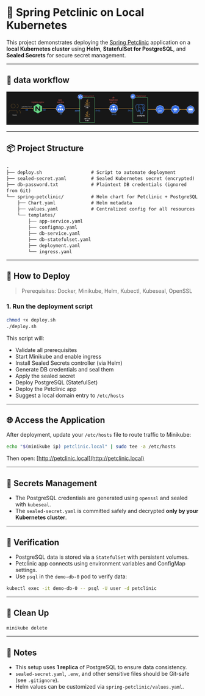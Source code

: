 # 🐾 Spring Petclinic on Local Kubernetes

This project demonstrates deploying the [Spring Petclinic](https://github.com/spring-projects/spring-petclinic/) application on a **local Kubernetes cluster** using **Helm**, **StatefulSet for PostgreSQL**, and **Sealed Secrets** for secure secret management.

---
## 🔁 data workflow
![data-workflow](images/data-workflow.png)

---
## 📦 Project Structure

```
.
├── deploy.sh                  # Script to automate deployment
├── sealed-secret.yaml         # Sealed Kubernetes secret (encrypted)
├── db-password.txt            # Plaintext DB credentials (ignored from Git)
└── spring-petclinic/          # Helm chart for Petclinic + PostgreSQL
    ├── Chart.yaml             # Helm metadata
    ├── values.yaml            # Centralized config for all resources
    └── templates/
        ├── app-service.yaml
        ├── configmap.yaml
        ├── db-service.yaml
        ├── db-statefulset.yaml
        ├── deployment.yaml
        └── ingress.yaml
```

---

## 🚀 How to Deploy

> Prerequisites: Docker, Minikube, Helm, Kubectl, Kubeseal, OpenSSL

### 1. Run the deployment script
```bash
chmod +x deploy.sh
./deploy.sh
```

This script will:
- Validate all prerequisites
- Start Minikube and enable ingress
- Install Sealed Secrets controller (via Helm)
- Generate DB credentials and seal them
- Apply the sealed secret
- Deploy PostgreSQL (StatefulSet)
- Deploy the Petclinic app
- Suggest a local domain entry to `/etc/hosts`

---

## 🌐 Access the Application

After deployment, update your `/etc/hosts` file to route traffic to Minikube:

```bash
echo "$(minikube ip) petclinic.local" | sudo tee -a /etc/hosts
```

Then open: [http://petclinic.local](http://petclinic.local)

---

## 🔐 Secrets Management

- The PostgreSQL credentials are generated using `openssl` and sealed with `kubeseal`.
- The `sealed-secret.yaml` is committed safely and decrypted **only by your Kubernetes cluster**.

---

## 🧪 Verification

- PostgreSQL data is stored via a `StatefulSet` with persistent volumes.
- Petclinic app connects using environment variables and ConfigMap settings.
- Use `psql` in the `demo-db-0` pod to verify data:

```bash
kubectl exec -it demo-db-0 -- psql -U user -d petclinic
```

---

## 🧹 Clean Up

```bash
minikube delete
```

---

## 📁 Notes

- This setup uses **1 replica** of PostgreSQL to ensure data consistency.
- `sealed-secret.yaml`, `.env`, and other sensitive files should be Git-safe (see `.gitignore`).
- Helm values can be customized via `spring-petclinic/values.yaml`.


